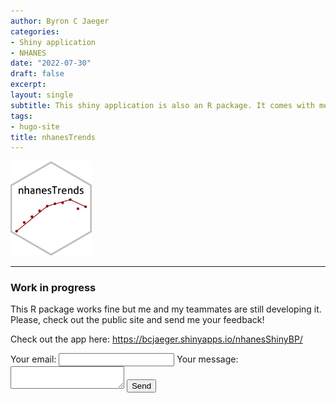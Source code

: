 ```yaml
---
author: Byron C Jaeger
categories:
- Shiny application
- NHANES
date: "2022-07-30"
draft: false
excerpt:
layout: single
subtitle: This shiny application is also an R package. It comes with meticulously cleaned data from the National Health and Nutrition Examination Survey (NHANES) and a function to run the app locally.
tags:
- hugo-site
title: nhanesTrends
---
```



<img src="featured-hex.png" alt="hex1" width="130"/>

---

### Work in progress

This R package works fine but me and my teammates are still developing it. Please, check out the public site and send me your feedback!

Check out the app here: https://bcjaeger.shinyapps.io/nhanesShinyBP/

<!-- modify this form HTML and place wherever you want your form -->
<form
  action="https://formspree.io/f/xeqdjabg"
  method="POST"
>
  <label>
    Your email:
    <input type="email" name="email">
  </label>
  <label>
    Your message:
    <textarea name="message"></textarea>
  </label>
  <!-- your other form fields go here -->
  <button type="submit">Send</button>
</form>
